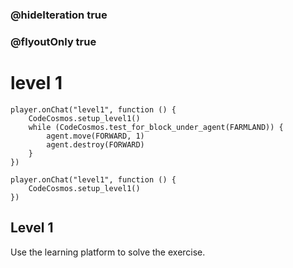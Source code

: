### @hideIteration true
### @flyoutOnly true
# level 1
```blocks
player.onChat("level1", function () {
    CodeCosmos.setup_level1()
    while (CodeCosmos.test_for_block_under_agent(FARMLAND)) {
        agent.move(FORWARD, 1)
        agent.destroy(FORWARD)
    }
})

```

```template
player.onChat("level1", function () {
    CodeCosmos.setup_level1()
})
```

## Level 1

Use the learning platform to solve the exercise.
